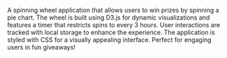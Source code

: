 A spinning wheel application that allows users to win prizes by spinning a pie chart. The wheel is built using D3.js for dynamic visualizations and features a timer that restricts spins to every 3 hours. User interactions are tracked with local storage to enhance the experience. The application is styled with CSS for a visually appealing interface. Perfect for engaging users in fun giveaways!
